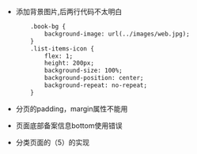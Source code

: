 * 添加背景图片,后两行代码不太明白

    ```html
        .book-bg {
            background-image: url(../images/web.jpg);
        }
        .list-items-icon {
            flex: 1;
            height: 200px;
            background-size: 100%;
            background-position: center;
            background-repeat: no-repeat;
        }
    ```
* 分页的padding，margin属性不能用
* 页面底部备案信息bottom使用错误
* 分类页面的（5）的实现